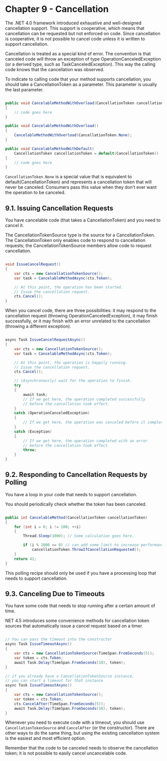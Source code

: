 # Chapter 9 - Cancellation

The .NET 4.0 framework introduced exhaustive and well-designed cancellation support. This support is cooperative, which means that cancellation can be requested but not enforced on code. Since cancellation is cooperative, it is not possible to cancel code unless it is written to support cancellation. 

Cancellation is treated as a special kind of error. The convention is that canceled code will throw an exception of type OperationCanceledException (or a derived type, such as TaskCanceledException). This way the calling code knows that the cancellation was observed.

To indicate to calling code that your method supports cancellation, you should take a CancellationToken as a parameter. This parameter is usually the last parameter.

```C#

public void CancelableMethodWithOverload(CancellationToken cancellationToken)
{
    // code goes here
}

public void CancelableMethodWithOverload()
{
    CancelableMethodWithOverload(CancellationToken.None);
}

public void CancelableMethodWithDefault(
    CancellationToken cancellationToken = default(CancellationToken))
{
    // code goes here
}

```

`CancellationToken.None` is a special value that is equivalent to default(CancellationToken) and represents a cancellation token that will never be canceled. Consumers pass this value when they don’t ever want the operation to be canceled.

## 9.1. Issuing Cancellation Requests
You have cancelable code (that takes a CancellationToken) and you need to cancel it.

The CancellationTokenSource type is the source for a CancellationToken. The CancellationToken only enables code to respond to cancellation requests; the CancellationTokenSource members allow code to request cancellation.

```C#

void IssueCancelRequest()
{
    var cts = new CancellationTokenSource();
    var task = CancelableMethodAsync(cts.Token);

    // At this point, the operation has been started.
    // Issue the cancellation request.
    cts.Cancel();
}

```

When you cancel code, there are three possibilities: it may respond to the cancellation request (throwing OperationCanceledException), it may finish successfully, or it may finish with an error unrelated to the cancellation (throwing a different exception).

```C#

async Task IssueCancelRequestAsync()
{
    var cts = new CancellationTokenSource();
    var task = CancelableMethodAsync(cts.Token);

    // At this point, the operation is happily running.
    // Issue the cancellation request.
    cts.Cancel();

    // (Asynchronously) wait for the operation to finish.
    try
    {
        await task;
        // If we get here, the operation completed successfully
        // before the cancellation took effect.
    }
    catch (OperationCanceledException)
    {
        // If we get here, the operation was canceled before it completed.
    }
    catch (Exception)
    {
        // If we get here, the operation completed with an error
        // before the cancellation took effect.
        throw;
    }
}

```

## 9.2. Responding to Cancellation Requests by Polling
You have a loop in your code that needs to support cancellation.

You should periodically check whether the token has been canceled. 

```C#

public int CancelableMethod(CancellationToken cancellationToken)
{
    for (int i = 0; i != 100; ++i)
    {
        Thread.Sleep(1000); // Some calculation goes here.

        if (i % 1000 == 0) // can add some limit to increase performance
            cancellationToken.ThrowIfCancellationRequested();
    }
    return 42;
}

```

This polling recipe should only be used if you have a processing loop that needs to support cancellation.

## 9.3. Canceling Due to Timeouts
You have some code that needs to stop running after a certain amount of time.

NET 4.5 introduces some convenience methods for cancellation token sources that automatically issue a cancel request based on a timer. 

```C#

// You can pass the timeout into the constructor
async Task IssueTimeoutAsync()
{
    var cts = new CancellationTokenSource(TimeSpan.FromSeconds(5));
    var token = cts.Token;
    await Task.Delay(TimeSpan.FromSeconds(10), token);
}

// if you already have a CancellationTokenSource instance, 
// you can start a timeout for that instance
async Task IssueTimeoutAsync()
{
    var cts = new CancellationTokenSource();
    var token = cts.Token;
    cts.CancelAfter(TimeSpan.FromSeconds(5));
    await Task.Delay(TimeSpan.FromSeconds(10), token);
}

```

Whenever you need to execute code with a timeout, you should use `CancellationTokenSource` and `CancelAfter` (or the constructor). There are other ways to do the same thing, but using the existing cancellation system is the easiest and most efficient option. 

Remember that the code to be canceled needs to observe the cancellation token; it is not possible to easily cancel uncancelable code.